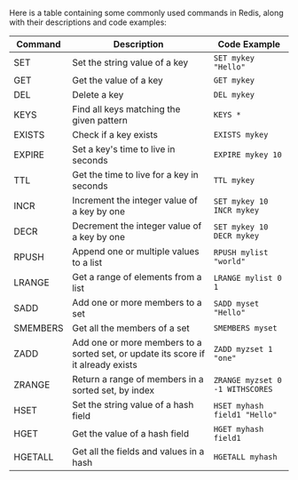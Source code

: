 Here is a table containing some commonly used commands in Redis, along with their descriptions and code examples:

| Command | Description | Code Example |
|---------|-------------|--------------|
| SET | Set the string value of a key | `SET mykey "Hello"` |
| GET | Get the value of a key | `GET mykey` |
| DEL | Delete a key | `DEL mykey` |
| KEYS | Find all keys matching the given pattern | `KEYS *` |
| EXISTS | Check if a key exists | `EXISTS mykey` |
| EXPIRE | Set a key's time to live in seconds | `EXPIRE mykey 10` |
| TTL | Get the time to live for a key in seconds | `TTL mykey` |
| INCR | Increment the integer value of a key by one | `SET mykey 10`<br>`INCR mykey` |
| DECR | Decrement the integer value of a key by one | `SET mykey 10`<br>`DECR mykey` |
| RPUSH | Append one or multiple values to a list | `RPUSH mylist "world"` |
| LRANGE | Get a range of elements from a list | `LRANGE mylist 0 1` |
| SADD | Add one or more members to a set | `SADD myset "Hello"` |
| SMEMBERS | Get all the members of a set | `SMEMBERS myset` |
| ZADD | Add one or more members to a sorted set, or update its score if it already exists | `ZADD myzset 1 "one"` |
| ZRANGE | Return a range of members in a sorted set, by index | `ZRANGE myzset 0 -1 WITHSCORES` |
| HSET | Set the string value of a hash field | `HSET myhash field1 "Hello"` |
| HGET | Get the value of a hash field | `HGET myhash field1` |
| HGETALL | Get all the fields and values in a hash | `HGETALL myhash` |

